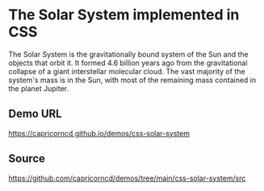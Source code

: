 # The Solar System implemented in CSS

The Solar System is the gravitationally bound system of the Sun and the objects that orbit it. It formed 4.6 billion years ago from the gravitational collapse of a giant interstellar molecular cloud. The vast majority of the system's mass is in the Sun, with most of the remaining mass contained in the planet Jupiter.

## Demo URL

https://capricorncd.github.io/demos/css-solar-system

## Source

https://github.com/capricorncd/demos/tree/main/css-solar-system/src